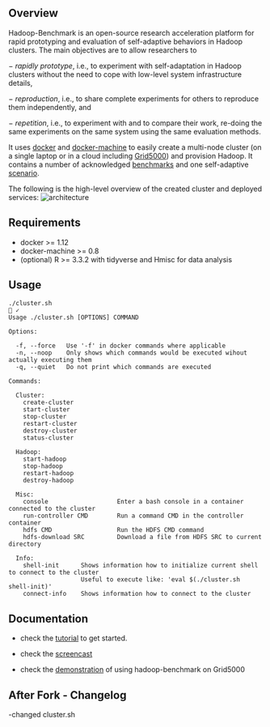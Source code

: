 ## Overview

Hadoop-Benchmark is an open-source research acceleration platform for rapid prototyping and evaluation of self-adaptive behaviors in Hadoop clusters.
The main objectives are to allow researchers to

− _rapidly prototype_, i.e., to experiment with self-adaptation in Hadoop clusters without the need to cope with low-level system infrastructure details,

− _reproduction_, i.e., to share complete experiments for others to reproduce them independently, and

− _repetition_, i.e., to experiment with and to compare their work, re-doing the same experiments on the same system using the same evaluation methods.

It uses [docker](https://www.docker.com/products/docker-engine) and [docker-machine](https://www.docker.com/products/docker-machine) to easily create a multi-node cluster (on a single laptop or in a cloud including [Grid5000](https://github.com/Spirals-Team/docker-machine-driver-g5k)) and provision Hadoop.
It contains a number of acknowledged [benchmarks](https://github.com/Spirals-Team/hadoop-benchmark/tree/master/benchmarks) and one self-adaptive [scenario](https://github.com/Spirals-Team/hadoop-benchmark/tree/master/scenarios/self-balancing-example).

The following is the high-level overview of the created cluster and deployed services:
![architecture](https://www.evernote.com/shard/s15/sh/f49ba1b9-b09b-4bce-8919-43e7f3cfffb2/a5254cdbaffe15de/res/4a92c1e1-055f-44b9-bac2-9197f815b8c1/architecture.png?resizeSmall&width=832)

## Requirements

- docker >= 1.12
- docker-machine >= 0.8
- (optional) R >= 3.3.2 with tidyverse and Hmisc for data analysis

## Usage

```
./cluster.sh                                                                              ✓
Usage ./cluster.sh [OPTIONS] COMMAND

Options:

  -f, --force   Use '-f' in docker commands where applicable
  -n, --noop    Only shows which commands would be executed wihout actually executing them
  -q, --quiet   Do not print which commands are executed

Commands:

  Cluster:
    create-cluster
    start-cluster
    stop-cluster
    restart-cluster
    destroy-cluster
    status-cluster

  Hadoop:
    start-hadoop
    stop-hadoop
    restart-hadoop
    destroy-hadoop

  Misc:
    console                   Enter a bash console in a container connected to the cluster
    run-controller CMD        Run a command CMD in the controller container
    hdfs CMD                  Run the HDFS CMD command
    hdfs-download SRC         Download a file from HDFS SRC to current directory

  Info:
    shell-init      Shows information how to initialize current shell to connect to the cluster
                    Useful to execute like: 'eval $(./cluster.sh shell-init)'
    connect-info    Shows information how to connect to the cluster
```

## Documentation

- check the [tutorial](https://github.com/Spirals-Team/hadoop-benchmark/wiki/Tutorial) to get started.

- check the [screencast](https://asciinema.org/a/8bibyzinreyz30f0dkjk75yhv)

- check the [demonstration](https://youtu.be/T6m4OM3nvGc) of using hadoop-benchmark on Grid5000

## After Fork - Changelog
-changed cluster.sh

